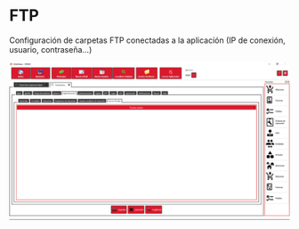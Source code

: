 # FTP

Configuración de carpetas FTP conectadas a la aplicación \(IP de conexión, usuario, contraseña...\)

![](../../../.gitbook/assets/image%20%28396%29.png)

